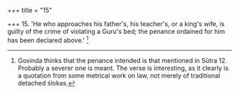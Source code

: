 +++
title = "15"

+++
15. 'He who approaches his father's, his teacher's, or a king's wife, is guilty of the crime of violating a Guru's bed; the penance ordained for him has been declared above.' [^13] 


[^13]:  Govinda thinks that the penance intended is that mentioned in Sūtra 12. Probably a severer one is meant. The verse is interesting, as it clearly is a quotation from some metrical work on law, not merely of traditional detached ślokas.
